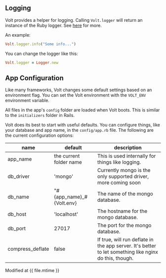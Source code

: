 ## Logging

Volt provides a helper for logging.  Calling ```Volt.logger``` will return an instance of the Ruby logger.  See [here](http://www.ruby-doc.org/stdlib-2.1.3/libdoc/logger/rdoc/Logger.html) for more.

An example:

```ruby
Volt.logger.info("Some info...")
```

You can change the logger like this:

```ruby
Volt.logger = Logger.new
```

## App Configuration

Like many frameworks, Volt changes some default settings based on an environment flag.  You can set the Volt environment with the ```VOLT_ENV``` environment variable.

All files in the app's ```config``` folder are loaded when Volt boots.  This is similar to the ```initializers``` folder in Rails.

Volt does its best to start with useful defaults.  You can configure things, like your database and app name, in the ```config/app.rb``` file.  The following are the current configuration options:

| name      | default                   | description                                                   |
|-----------|---------------------------|---------------------------------------------------------------|
| app_name  | the current folder name   | This is used internally for things like logging.              |
| db_driver | 'mongo'                   | Currently mongo is the only supported driver, more coming soon|
| db_name   | "#{app\_name}\_#{Volt.env}  | The name of the mongo database.                               |
| db_host   | 'localhost'               | The hostname for the mongo database.                          |
| db_port   | 27017                     | The port for the mongo database.                              |
| compress_deflate | false              | If true, will run deflate in the app server. It's better to let something like nginx do this, though. |

Modified at {{ file.mtime }}
